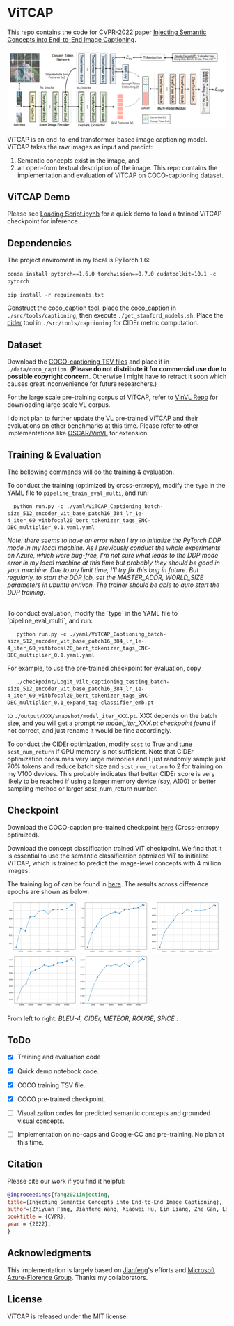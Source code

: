 # ViTCAP

 This repo contains the code for CVPR-2022 paper [Injecting Semantic Concepts into End-to-End Image Captioning](https://arxiv.org/abs/2112.05230).

 <img src="images/ViTCAP.png" width="650"> 

 ViTCAP is an end-to-end transformer-based image captioning model. ViTCAP takes the raw images as input and predict: 
 1. Semantic concepts exist in the image, and 
 2. an open-form textual description of the image. This repo contains the implementation and evaluation of ViTCAP on COCO-captioning dataset.
 
 
 ## ViTCAP Demo
  
  Please see [Loading Script.ipynb](Loading%20Script.ipynb) for a quick demo to load a trained ViTCAP checkpoint for inference.
  
 
 ## Dependencies
  The project enviroment in my local is PyTorch 1.6:
  
  `conda install pytorch==1.6.0 torchvision==0.7.0 cudatoolkit=10.1 -c pytorch`
  
  `pip install -r requirements.txt`
  
  Construct the coco_caption tool, place the [coco_caption]() in `./src/tools/captioning`, then execute `./get_stanford_models.sh`. Place the [cider]() tool in `./src/tools/captioning` for CIDEr metric computation. 

 ## Dataset
  
 Download the [COCO-captioning TSV files]() and place it in `./data/coco_caption`. 
 (**Please do not distribute it for commercial use due to possible copyright concern.** Otherwise I might have to retract it soon which causes great inconvenience for future researchers.)
   
 For the large scale pre-training corpus of ViTCAP, refer to [VinVL Repo](https://github.com/microsoft/Oscar/blob/master/VinVL_DOWNLOAD.md) for downloading large scale VL corpus.
 
 I do not plan to further update the VL pre-trained ViTCAP and their evaluations on other benchmarks at this time. Please refer to other implementations like [OSCAR/VinVL](https://github.com/microsoft/Oscar) for extension.

 ## Training & Evaluation
 The bellowing commands will do the training & evaluation.
 
 To conduct the training (optimized by cross-entropy), modify the `type` in the YAML file to `pipeline_train_eval_multi`, and run:
  ```
    python run.py -c ./yaml/ViTCAP_Captioning_batch-size_512_encoder_vit_base_patch16_384_lr_1e-4_iter_60_vitbfocal20_bert_tokenizer_tags_ENC-DEC_multiplier_0.1.yaml.yaml
 ```
 
 <em> Note: there seems to have an error when I try to initialize the PyTorch DDP mode in my local machine. As I previously conduct the whole experiments on Azure, which were bug-free, I'm not sure what leads to the DDP mode error in my local machine at this time but probably they should be good in your machine. Due to my limit time, I'll try fix this bug in future. But regularly, to start the DDP job, set the MASTER_ADDR, WORLD_SIZE parameters in ubuntu enrivon. The trainer should be able to auto start the DDP training. </em>

 
 <br> 
 To conduct evaluation, modify the `type` in the YAML file to `pipeline_eval_multi`, and run:
 
 ```
    python run.py -c ./yaml/ViTCAP_Captioning_batch-size_512_encoder_vit_base_patch16_384_lr_1e-4_iter_60_vitbfocal20_bert_tokenizer_tags_ENC-DEC_multiplier_0.1.yaml.yaml
 ```
 
 For example, to use the pre-trained checkpoint for evaluation, copy
 ```
    ./checkpoint/Logit_Vilt_captioning_testing_batch-size_512_encoder_vit_base_patch16_384_lr_1e-4_iter_60_vitbfocal20_bert_tokenizer_tags_ENC-DEC_multiplier_0.1_expand_tag-classifier_emb.pt
 ```
 to `./output/XXX/snapshot/model_iter_XXX.pt`. XXX depends on the batch size, and you will get a prompt <em>no model_iter_XXX.pt checkpoint found</em> if not correct, and just rename it would be fine accordingly.

 To conduct the CIDEr optimization, modify `scst` to True and tune `scst_num_return` if GPU memory is not sufficient. Note that CIDEr optimization consumes very large memories and I just randomly sample just 70% tokens and reduce batch size and `scst_num_return` to 2 for training on my V100 devices. This probably indicates that better CIDEr score is very likely to be reached if using a larger memory device (say, A100) or better sampling method or larger scst_num_return number.
 
 
 ## Checkpoint
 
 Download the COCO-caption pre-trained checkpoint [here]() (Cross-entropy optimized).
 
 Download the concept classification trained ViT checkpoint. We find that it is essential to use the semantic classification optmized ViT to initialize ViTCAP, which is trained to predict the image-level concepts with 4 million images.
 
 The training log of can be found in [here](./checkpoint/Logit_Vilt_captioning_testing_batch-size_512_encoder_vit_base_patch16_384_lr_1e-4_iter_60_vitbfocal20_bert_tokenizer_tags_ENC-DEC_multiplier_0.1_expand_tag-classifier_emb.txt). The results across difference epochs are shown as below:
 
 <img src="images/map_TaxCocoCaption_test_Bleu_4.png" width="160">   <img src="images/map_TaxCocoCaption_test_CIDEr.png" width="160"> 
 <img src="images/map_TaxCocoCaption_test_METEOR.png" width="160">   <img src="images/map_TaxCocoCaption_test_ROUGE_L.png" width="160"> 
 <img src="images/map_TaxCocoCaption_test_SPICE.png" width="160"> 
 
 From left to right: <em> BLEU-4, CIDEr, METEOR, ROUGE, SPICE </em>.
    
 ## ToDo
- [x] Training and evaluation code
- [x] Quick demo notebook code.
- [x] COCO training TSV file.
- [x] COCO pre-trained checkpoint.
- [ ] Visualization codes for predicted semantic concepts and grounded visual concepts.
- [ ] Implementation on no-caps and Google-CC and pre-training. No plan at this time. 
 
 
 ## Citation
  
 Please cite our work if you find it helpful:
  
```bibtex
@inproceedings{fang2021injecting,
title={Injecting Semantic Concepts into End-to-End Image Captioning},
author={Zhiyuan Fang, Jianfeng Wang, Xiaowei Hu, Lin Liang, Zhe Gan, Lijuan Wang, Yezhou Yang, Zicheng Liu},
booktitle = {CVPR},
year = {2022},
}
```

## Acknowledgments
This implementation is largely based on [Jianfeng]()'s efforts and [Microsoft Azure-Florence Group](https://www.microsoft.com/en-us/research/project/project-florence-vl/). Thanks my collaborators.


## License
ViTCAP is released under the MIT license.


